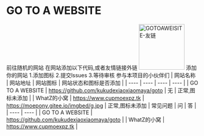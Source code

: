 # GO TO A WEBSITE
前往随机的网站
在网站添加以下代码,或者友情链接外链
<a href="https://www.cupmoexpz.tk/go/index.php" title="GOTOAWEISITE-友链"><img src="https://images.weserv.nl/?url=https://i0.hdslb.com/bfs/article/6a57e10bf25c84609d390772683d14c0c9f56513.png" alt="GOTOAWEISITE-友链" width="120"></a></body>
添加你的网站
1.添加图标
2.提交lssues
3.等待审核
参与本项目的小伙伴们
|  网站名称   | 网站地址  |  网站图标   | 网站状态和图标是否添加  |
|  ----  | ----  |  ----  | ----  |
| GO TO A WEBSITE  | https://github.com/kukudexiaoxiaomaya/goto | 无  | 正常,图标未添加 |
| WhatZ的小窝  | https://www.cupmoexpz.tk | https://moepony.gitee.io/imgbed/g.jpg  | 正常,图标未添加 |
常见问题
|  问   | 答  |
|  ----  | ----  |
| GO TO A WEBSITE  | https://github.com/kukudexiaoxiaomaya/goto |
| WhatZ的小窝  | https://www.cupmoexpz.tk |
